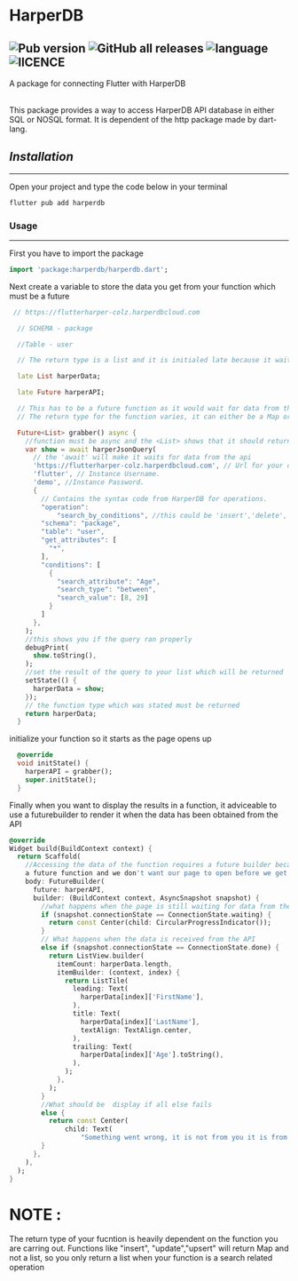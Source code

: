 # **HarperDB**

 ![Pub version](https://img.shields.io/badge/Pub-v0.0.1-orange) ![GitHub all releases](https://img.shields.io/github/downloads/HarperDB/harperdb-sdk-flutter/total) ![language](https://img.shields.io/github/languages/count/HarperDB/harperdb-sdk-flutter?color=g&style=plastic) ![lICENCE](https://img.shields.io/badge/Licence-BSD--3-yellow)
<br> 
---
 A package for connecting Flutter with HarperDB

 <br>
 This package provides a way to access HarperDB API database in either SQL or NOSQL format. It is dependent of the http package made by dart-lang. 
 
 
 ## *Installation*
 ---
Open your project and type the code below in your terminal
 ```dart
 flutter pub add harperdb
 ```

### Usage
***
First you have to import the package 
```dart
import 'package:harperdb/harperdb.dart';
```

Next create a variable to store the data you get from your function which must be a future

```dart
 // https://flutterharper-colz.harperdbcloud.com

  // SCHEMA - package

  //Table - user

  // The return type is a list and it is initialed late because it waits for the api to retrieve data before it is initialized

  late List harperData;

  late Future harperAPI;

  // This has to be a future function as it would wait for data from the API
  // The return type for the function varies, it can either be a Map or a list depending on the operation you are carrying out

  Future<List> grabber() async {
    //function must be async and the <List> shows that it should return a list
    var show = await harperJsonQuery(
      // the 'await' will make it waits for data from the api
      'https://flutterharper-colz.harperdbcloud.com', // Url for your databse.
      'flutter', // Instance Username.
      'demo', //Instance Password.
      {
        // Contains the syntax code from HarperDB for operations.
        "operation":
            "search_by_conditions", //this could be 'insert','delete','update','search_by_value' etc
        "schema": "package",
        "table": "user",
        "get_attributes": [
          "*",
        ],
        "conditions": [
          {
            "search_attribute": "Age",
            "search_type": "between",
            "search_value": [8, 29]
          }
        ]
      },
    );
    //this shows you if the query ran properly
    debugPrint(
      show.toString(),
    );
    //set the result of the query to your list which will be returned
    setState(() {
      harperData = show;
    });
    // the function type which was stated must be returned
    return harperData;
  }
```

initialize your function so it starts as the page opens up
```dart
  @override
  void initState() {
    harperAPI = grabber();
    super.initState();
  }
  ```
  
  Finally when you want to display the results in a function, it adviceable to use a futurebuilder to render it when the data has been obtained from the API
  
  ``` dart
  @override
  Widget build(BuildContext context) {
    return Scaffold(
      //Accessing the data of the function requires a future builder because the function is 
      a future function and we don't want our page to open before we get the data from the api
      body: FutureBuilder(
        future: harperAPI,
        builder: (BuildContext context, AsyncSnapshot snapshot) {
          //what happens when the page is still waiting for data from the API
          if (snapshot.connectionState == ConnectionState.waiting) {
            return const Center(child: CircularProgressIndicator());
          }
          // What happens when the data is received from the API
          else if (snapshot.connectionState == ConnectionState.done) {
            return ListView.builder(
              itemCount: harperData.length,
              itemBuilder: (context, index) {
                return ListTile(
                  leading: Text(
                    harperData[index]['FirstName'],
                  ),
                  title: Text(
                    harperData[index]['LastName'],
                    textAlign: TextAlign.center,
                  ),
                  trailing: Text(
                    harperData[index]['Age'].toString(),
                  ),
                );
              },
            );
          }
          //What should be  display if all else fails
          else {
            return const Center(
                child: Text(
                    "Something went wrong, it is not from you it is from us"));
          }
        },
      ),
    );
  }
  ```
  
  # **NOTE :**
  The return type of your fucntion is heavily dependent on the function you are carring out. Functions like "insert", "update","upsert" will return Map and not a list, so you only return a list when your function is a search related operation
 
  
